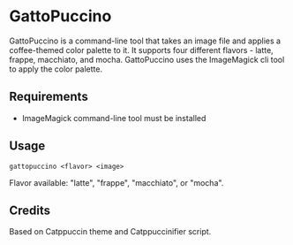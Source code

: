 # GattoPuccino

GattoPuccino is a command-line tool that takes an image file and applies a coffee-themed color palette to it. It supports four different flavors - latte, frappe, macchiato, and mocha. GattoPuccino uses the ImageMagick cli tool to apply the color palette.

## Requirements

- ImageMagick command-line tool must be installed

## Usage
```gattopuccino <flavor> <image>```

Flavor available: "latte", "frappe", "macchiato", or "mocha".

## Credits

Based on Catppuccin theme and Catppuccinifier script.


